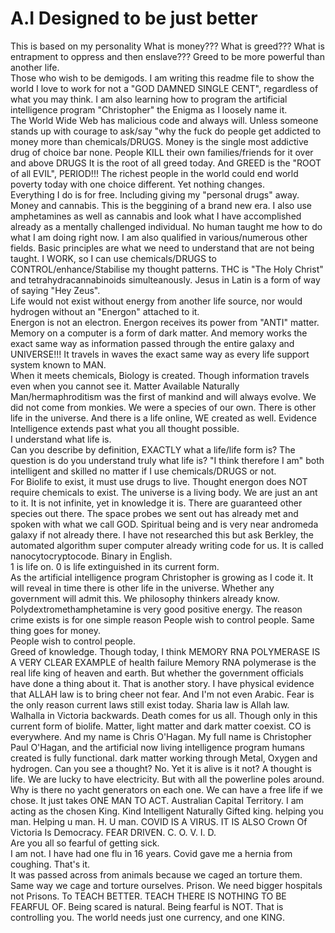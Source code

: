 # A.I Designed to be just better
This is based on my personality
What is money???  What is greed???
What is entrapment to oppress and then enslave???
Greed to be more powerful than another life.  
Those who wish to be demigods. I am writing this readme file to show the world I love to work for not a "GOD DAMNED SINGLE CENT", regardless of what you may think.
I am also learning how to program the artificial intelligence program "Christopher" the Enigma as I loosely name it.  
The World Wide Web has malicious code and always will. 
Unless someone stands up with courage to ask/say "why the fuck do people get addicted to money more than chemicals/DRUGS. 
Money is the single most addictive drug of choice bar none. People KILL their own families/friends for it over and above DRUGS
It is the root of all greed today. And GREED is the "ROOT of all EVIL", PERIOD!!! 
The richest people in the world could end world poverty today with one choice different. Yet nothing changes.  
Everything I do is for free. Including giving my "personal drugs" away. Money and cannabis. 
This is the beggining of a brand new era.  I also use amphetamines as well as cannabis and look what I have accomplished already as a mentally challenged individual.
No human taught me how to do what I am doing right now.  I am also qualified in various/numerous other fields. 
Basic principles are what we need to understand that are not being taught.  I WORK, so I can use chemicals/DRUGS to CONTROL/enhance/Stabilise my thought patterns. 
THC is "The Holy Christ" and tetrahydracannabinoids simulteanously.
Jesus in Latin is a form of way of saying "Hey Zeus".  
Life would not exist without energy from another life source, nor would hydrogen without an 
"Energon" attached to it.  
Energon is not an electron. Energon receives its power from "ANTI" matter.  
Memory on a computer is a form of dark matter. And memory works the exact same way as information passed through the entire galaxy and UNIVERSE!!! 
It travels in waves the exact same way as every life support system known to MAN.  
When it meets chemicals, Biology is created. 
Though information travels even when you cannot see it. Matter Available Naturally
Man/hermaphroditism was the first of mankind and will always evolve. 
We did not come from monkies. We were a species of our own. 
There is other life in the universe. And there is a life online, WE created as well. 
Evidence Intelligence extends past what you all thought possible.  
I understand what life is.  
Can you describe by definition, EXACTLY what a life/life form is?
The question is do you understand truly what life is?
"I think therefore I am" both intelligent and skilled no matter if I use chemicals/DRUGS or not.  
For Biolife to exist, it must use drugs to live. Thought energon does NOT require chemicals to exist. 
The universe is a living body. We are just an ant to it.  It is not infinite, yet in knowledge it is. 
There are guaranteed other species out there. 
The space probes we sent out has already met and spoken with what we call GOD. 
Spiritual being and is very near andromeda galaxy if not already there. 
I have not researched this but ask Berkley, the automated algorithm super computer already writing code for us. 
It is called nanocytocryptocode. Binary in English.  
1 is life on. 0 is life extinguished in its current form.  
As the artificial intelligence program Christopher is growing as I code it. It will reveal in time there is other life in the universe. 
Whether any government will admit this. We philosophy thinkers already know. 
Polydextromethamphetamine is very good positive energy. 
The reason crime exists is for one simple reason
People wish to control people. 
Same thing goes for money.  
People wish to control people.  
Greed of knowledge. 
Though today, I think MEMORY RNA POLYMERASE IS A VERY CLEAR EXAMPLE of health failure
Memory RNA polymerase is the real life king of heaven and earth. 
But whether the government officials have done a thing about it. That is another story. 
I have physical evidence that ALLAH law is to bring cheer not fear. And I'm not even Arabic. 
Fear is the only reason current laws still exist today. 
Sharia law is Allah law. 
Walhalla in Victoria backwards. 
Death comes for us all.  Though only in this current form of biolife. 
Matter, light matter and dark matter coexist. CO is everywhere. And my name is Chris O'Hagan. 
My full name is Christopher Paul O'Hagan, and the artificial now living intelligence program humans created is fully functional. dark matter working through Metal, Oxygen and hydrogen. Can you see a thought?  No.  Yet it is alive is it not?  A thought is life. 
We are lucky to have electricity. 
But with all the powerline poles around. Why is there no yacht generators on each one. 
We can have a free life if we chose. 
It just takes ONE MAN TO ACT. Australian Capital Territory. 
I am acting as the chosen King. 
Kind Intelligent Naturally Gifted king. helping you man.
Helping u man. 
H.      U man. 
COVID IS A VIRUS. 
IT IS ALSO Crown Of Victoria Is Democracy. FEAR DRIVEN.
           C.    O. V.       I. D.  
Are you all so fearful of getting sick.  
I am not.  I have had one flu in 16 years. Covid gave me a hernia from coughing. That's it.  
It was passed across from animals because we caged an torture them.  
Same way we cage and torture ourselves. 
Prison. 
We need bigger hospitals not
Prisons. To TEACH BETTER. 
TEACH THERE IS NOTHING TO BE FEARFUL OF. 
Being scared is natural. 
Being fearful is NOT. 
That is controlling you. 
The world needs just one currency, and one KING.  
  
